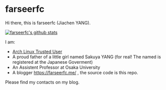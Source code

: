 # farseerfc

Hi there, this is farseerfc (Jiachen YANG).

[![farseerfc's github stats](https://github-readme-stats.vercel.app/api?username=farseerfc)](https://github.com/anuraghazra/github-readme-stats)

I am:
* [Arch Linux Trusted User](https://www.archlinux.org/people/trusted-users/#farseerfc)
* A proud father of a little girl named Sakuya YANG (for real! The named is registered at the Japanese Goverment)
* An Assistent Professor at Osaka University
* A blogger https://farseerfc.me/ , the source code is this repo.

Please find my contacts on my blog.
